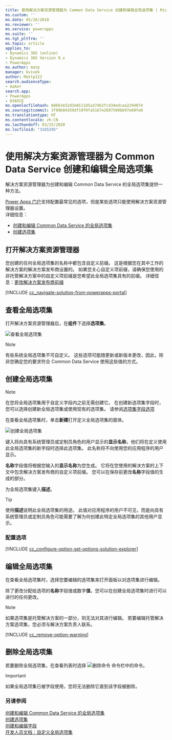 ```yaml
---
title: 使用解决方案资源管理器为 Common Data Service 创建和编辑全局选项集 | MicrosoftDocs
ms.custom: ''
ms.date: 05/26/2018
ms.reviewer: ''
ms.service: powerapps
ms.suite: ''
ms.tgt_pltfrm: ''
ms.topic: article
applies_to:
- Dynamics 365 (online)
- Dynamics 365 Version 9.x
- PowerApps
ms.author: matp
manager: kvivek
author: Mattp123
search.audienceType:
- maker
search.app:
- PowerApps
- D365CE
ms.openlocfilehash: 68663e52d3e0111d5a374b2fc434edcaa2294074
ms.sourcegitcommit: 3f89b04359df19f8fa5167e2607509bb97e60fe0
ms.translationtype: HT
ms.contentlocale: zh-CN
ms.lasthandoff: 03/25/2020
ms.locfileid: "3165295"
---
```

# <a name="create-and-edit-global-option-sets-for-common-data-service-using-solution-explorer"></a>使用解决方案资源管理器为 Common Data Service 创建和编辑全局选项集

解决方案资源管理器为创建和编辑 Common Data Service 的全局选项集提供一种方法。

[Power Apps 门户](https://make.powerapps.com/?utm_source=padocs&utm_medium=linkinadoc&utm_campaign=referralsfromdoc)支持配置最常见的选项，但是某些选项只能使用解决方案资源管理器设置。 <br />详细信息： 
- [创建和编辑 Common Data Service 的全局选项集](create-edit-global-option-sets.md)
- [创建选项集](custom-picklists.md)

## <a name="open-solution-explorer"></a>打开解决方案资源管理器

您创建的任何全局选项集的名称中都包含自定义前缀。 这是根据您在其中工作的解决方案的解决方案发布商设置的。 如果您关心自定义项前缀，请确保您使用的非托管解决方案中的自定义项前缀是您希望此全局选项集具有的前缀。 详细信息：[更改解决方案发布商前缀](change-solution-publisher-prefix.md) 

[!INCLUDE [cc_navigate-solution-from-powerapps-portal](../../includes/cc_navigate-solution-from-powerapps-portal.md)]

## <a name="view-global-option-sets"></a>查看全局选项集

打开解决方案资源管理器后，在**组件**下选择**选项集**。

![查看全局选项集](media/view-global-option-sets-solution-explorer.png)

> [!NOTE]
> 有些系统全局选项集不可自定义。 这些选项可能随更新或新版本更改，因此，除非您确定您的要求符合 Common Data Service 使用这些值的方式。

## <a name="create-a-global-option-set"></a>创建全局选项集

> [!NOTE]
> 在您将全局选项集用于自定义字段内之前无需创建它。 在创建新选项集字段时，您可以选择创建新全局选项集或使用现有的选项集。 请参阅[选项集字段选项](create-edit-field-solution-explorer.md#option-set-field-options)

在查看全局选项集时，单击**新建**打开定义全局选项集的窗体。

![创建全局选项集](media/create-global-option-set-solution-explorer.png)

键入将向具有系统管理员或定制员角色的用户显示的**显示名称**，他们将在定义使用此全局选项集的新字段时选择此选项集。 此名称将不向使用您的应用程序的用户显示。

**名称**字段值将根据您输入的**显示名称**为您生成。 它将在您使用的解决方案的上下文中包含解决方案发布商的自定义项前缀。 您可以在保存前更改**名称**字段值的生成的部分。

为全局选项集键入**描述**。 

> [!TIP]
> 使用**描述**说明此全局选项集的用途。 此值对应用程序的用户不可见，而是向具有系统管理员或定制员角色可能需要了解为何创建此特定全局选项集的其他用户显示。

### <a name="configure-options"></a>配置选项

[!INCLUDE [cc_configure-option-set-options-solution-explorer](../../includes/cc_configure-option-set-options-solution-explorer.md)]

## <a name="edit-a-global-option-set"></a>编辑全局选项集

在查看全局选项集时，选择您要编辑的选项集来打开面板以对选项集进行编辑。

除了更改分配给选项的**名称**字段值或数字**值**，您可以在创建全局选项集时进行可以进行的任何更改。

> [!NOTE]
> 如果选项集是托管解决方案的一部分，则无法对其进行编辑。 若要编辑托管解决方案选项集，您必须与解决方案负责人联系。

[!INCLUDE [cc_remove-option-warning](../../includes/cc_remove-option-warning.md)]

## <a name="delete-a-global-option-set"></a>删除全局选项集

若要删除全局选项集，在查看列表时选择 ![删除命令](media/delete.gif) 命令栏中的命令。

> [!IMPORTANT]
> 如果全局选项集已被字段使用，您将无法删除它直到该字段被删除。
  
### <a name="see-also"></a>另请参阅
 
[创建和编辑 Common Data Service 的全局选项集](create-edit-global-option-sets.md)<br />
[创建选项集](custom-picklists.md)<br />
[创建和编辑字段](create-edit-fields.md)<br />
[开发人员文档：自定义全局选项集](/dynamics365/customer-engagement/developer/org-service/customize-global-option-sets)
